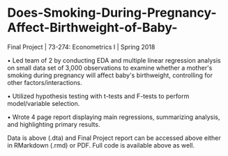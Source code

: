 # Does-Smoking-During-Pregnancy-Affect-Birthweight-of-Baby-
Final Project | 73-274: Econometrics I | Spring 2018

• Led team of 2 by conducting EDA and multiple linear regression analysis on small data set of 3,000 observations to examine whether a mother's smoking during pregnancy will affect baby's birthweight, controlling for other factors/interactions.

• Utilized hypothesis testing with t-tests and F-tests to perform model/variable selection.

• Wrote 4 page report displaying main regressions, summarizing analysis, and highlighting primary results.

Data is above (.dta) and Final Project report can be accessed above either in RMarkdown (.rmd) or PDF.
Full code is available above as well.
